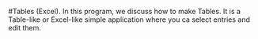 #Tables (Excel).
In this program, we discuss how to make Tables. It is a Table-like or Excel-like simple application where you ca select entries and edit them.
